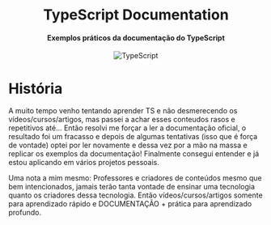 <h1 align="center">
  TypeScript Documentation
</h1>

<h4 align="center">
  Exemplos práticos da documentação do TypeScript
</h4>

<p align="center">
  <img alt="TypeScript" src="https://cdn-images-1.medium.com/max/2000/1*i0qclSPNcjj8cWOPr3wLxg.png">
</p>

# História

A muito tempo venho tentando aprender TS e não desmerecendo os vídeos/cursos/artigos, mas passei a achar esses conteudos rasos e repetitivos até... Então resolvi me forçar a ler a documentação oficial, o resultado foi um fracasso e depois de algumas tentativas (isso que é força de vontade) optei por ler novamente e dessa vez por a mão na massa e replicar os exemplos da documentação! Finalmente consegui entender e já estou aplicando em vários projetos pessoais.

Uma nota a mim mesmo: Professores e criadores de conteúdos mesmo que bem intencionados, jamais terão tanta vontade de ensinar uma tecnologia quanto os criadores dessa tecnologia. Então vídeos/cursos/artigos somente para aprendizado rápido e DOCUMENTAÇÃO + prática para aprendizado profundo.
